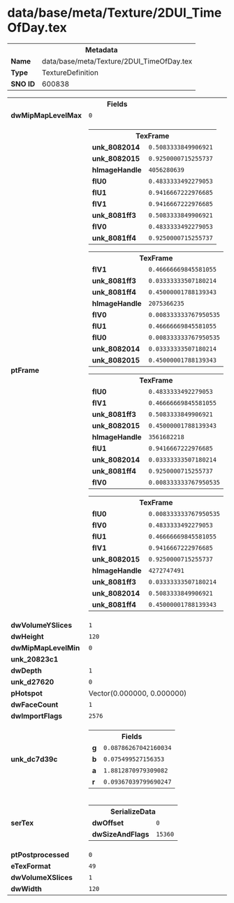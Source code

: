 <h1>data/base/meta/Texture/2DUI_TimeOfDay.tex</h1><table><tr><th colspan="100%">Metadata</th></tr><tr><td><b>Name</b></td><td>data/base/meta/Texture/2DUI_TimeOfDay.tex</td></tr><tr><td><b>Type</b></td><td>TextureDefinition</td></tr><tr><td><b>SNO ID</b></td><td>600838</td></tr></table>

<table><tr><th colspan="100%">Fields</th></tr><tr><td><b>dwMipMapLevelMax</b></td><td><code>0</code></td></tr><tr><td><b>ptFrame</b></td><td><table><tr><th colspan="100%">TexFrame</th></tr><tr><td><b>unk_8082014</b></td><td><code>0.5083333849906921</code></td></tr><tr><td><b>unk_8082015</b></td><td><code>0.9250000715255737</code></td></tr><tr><td><b>hImageHandle</b></td><td><code>4056280639</code></td></tr><tr><td><b>flU0</b></td><td><code>0.4833333492279053</code></td></tr><tr><td><b>flU1</b></td><td><code>0.9416667222976685</code></td></tr><tr><td><b>flV1</b></td><td><code>0.9416667222976685</code></td></tr><tr><td><b>unk_8081ff3</b></td><td><code>0.5083333849906921</code></td></tr><tr><td><b>flV0</b></td><td><code>0.4833333492279053</code></td></tr><tr><td><b>unk_8081ff4</b></td><td><code>0.9250000715255737</code></td></tr></table>


<table><tr><th colspan="100%">TexFrame</th></tr><tr><td><b>flV1</b></td><td><code>0.46666669845581055</code></td></tr><tr><td><b>unk_8081ff3</b></td><td><code>0.03333333507180214</code></td></tr><tr><td><b>unk_8081ff4</b></td><td><code>0.45000001788139343</code></td></tr><tr><td><b>hImageHandle</b></td><td><code>2075366235</code></td></tr><tr><td><b>flV0</b></td><td><code>0.008333333767950535</code></td></tr><tr><td><b>flU1</b></td><td><code>0.46666669845581055</code></td></tr><tr><td><b>flU0</b></td><td><code>0.008333333767950535</code></td></tr><tr><td><b>unk_8082014</b></td><td><code>0.03333333507180214</code></td></tr><tr><td><b>unk_8082015</b></td><td><code>0.45000001788139343</code></td></tr></table>


<table><tr><th colspan="100%">TexFrame</th></tr><tr><td><b>flU0</b></td><td><code>0.4833333492279053</code></td></tr><tr><td><b>flV1</b></td><td><code>0.46666669845581055</code></td></tr><tr><td><b>unk_8081ff3</b></td><td><code>0.5083333849906921</code></td></tr><tr><td><b>unk_8082015</b></td><td><code>0.45000001788139343</code></td></tr><tr><td><b>hImageHandle</b></td><td><code>3561682218</code></td></tr><tr><td><b>flU1</b></td><td><code>0.9416667222976685</code></td></tr><tr><td><b>unk_8082014</b></td><td><code>0.03333333507180214</code></td></tr><tr><td><b>unk_8081ff4</b></td><td><code>0.9250000715255737</code></td></tr><tr><td><b>flV0</b></td><td><code>0.008333333767950535</code></td></tr></table>


<table><tr><th colspan="100%">TexFrame</th></tr><tr><td><b>flU0</b></td><td><code>0.008333333767950535</code></td></tr><tr><td><b>flV0</b></td><td><code>0.4833333492279053</code></td></tr><tr><td><b>flU1</b></td><td><code>0.46666669845581055</code></td></tr><tr><td><b>flV1</b></td><td><code>0.9416667222976685</code></td></tr><tr><td><b>unk_8082015</b></td><td><code>0.9250000715255737</code></td></tr><tr><td><b>hImageHandle</b></td><td><code>4272747491</code></td></tr><tr><td><b>unk_8081ff3</b></td><td><code>0.03333333507180214</code></td></tr><tr><td><b>unk_8082014</b></td><td><code>0.5083333849906921</code></td></tr><tr><td><b>unk_8081ff4</b></td><td><code>0.45000001788139343</code></td></tr></table>


</td></tr><tr><td><b>dwVolumeYSlices</b></td><td><code>1</code></td></tr><tr><td><b>dwHeight</b></td><td><code>120</code></td></tr><tr><td><b>dwMipMapLevelMin</b></td><td><code>0</code></td></tr><tr><td><b>unk_20823c1</b></td><td></td></tr><tr><td><b>dwDepth</b></td><td><code>1</code></td></tr><tr><td><b>unk_d27620</b></td><td><code>0</code></td></tr><tr><td><b>pHotspot</b></td><td>Vector(0.000000, 0.000000)</td></tr><tr><td><b>dwFaceCount</b></td><td><code>1</code></td></tr><tr><td><b>dwImportFlags</b></td><td><code>2576</code></td></tr><tr><td><b>unk_dc7d39c</b></td><td><table><tr><th colspan="100%">Fields</th></tr><tr><td><b>g</b></td><td><code>0.08786267042160034</code></td></tr><tr><td><b>b</b></td><td><code>0.075499527156353</code></td></tr><tr><td><b>a</b></td><td><code>1.8812870979309082</code></td></tr><tr><td><b>r</b></td><td><code>0.09367039799690247</code></td></tr></table>

</td></tr><tr><td><b>serTex</b></td><td><table><tr><th colspan="100%">SerializeData</th></tr><tr><td><b>dwOffset</b></td><td><code>0</code></td></tr><tr><td><b>dwSizeAndFlags</b></td><td><code>15360</code></td></tr></table>


</td></tr><tr><td><b>ptPostprocessed</b></td><td><code>0</code></td></tr><tr><td><b>eTexFormat</b></td><td><code>49</code></td></tr><tr><td><b>dwVolumeXSlices</b></td><td><code>1</code></td></tr><tr><td><b>dwWidth</b></td><td><code>120</code></td></tr></table>

